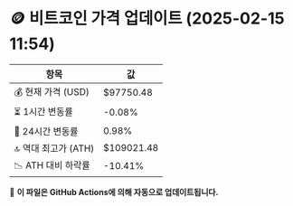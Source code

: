 # 🪙 비트코인 가격 업데이트 (2025-02-15 11:54)

| 항목                | 값 |
|--------------------|----------------|
| 💰 현재 가격 (USD) | $97750.48 |
| ⏳ 1시간 변동률    | -0.08% |
| 📆 24시간 변동률   | 0.98% |
| 🔝 역대 최고가 (ATH) | $109021.48 |
| 📉 ATH 대비 하락률 | -10.41% |

🔄 **이 파일은 GitHub Actions에 의해 자동으로 업데이트됩니다.**
